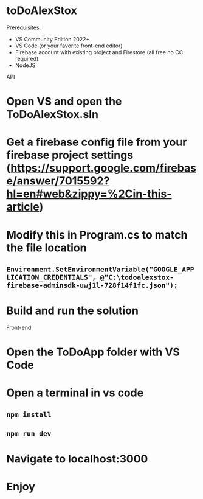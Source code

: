 # toDoAlexStox

Prerequisites:
- VS Community Edition 2022+
- VS Code (or your favorite front-end editor)
- Firebase account with existing project and Firestore (all free no CC required)
- NodeJS

API
# Open VS and open the ToDoAlexStox.sln
# Get a firebase config file from your firebase project settings (https://support.google.com/firebase/answer/7015592?hl=en#web&zippy=%2Cin-this-article)
# Modify this in Program.cs to match the file location
## `Environment.SetEnvironmentVariable("GOOGLE_APPLICATION_CREDENTIALS", @"C:\todoalexstox-firebase-adminsdk-uwj1l-728f14f1fc.json");`
# Build and run the solution

Front-end
# Open the ToDoApp folder with VS Code
# Open a terminal in vs code
## `npm install`
## `npm run dev`
# Navigate to localhost:3000
# Enjoy
